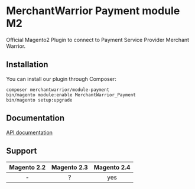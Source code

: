 # MerchantWarrior Payment module M2
Official Magento2 Plugin to connect to Payment Service Provider Merchant Warrior.

## Installation
You can install our plugin through Composer:
```
composer merchantwarrior/module-payment
bin/magento module:enable MerchantWarrior_Payment
bin/magento setup:upgrade
```

## Documentation
[API documentation](https://dox.merchantwarrior.com/)

## Support
Magento 2.2 | Magento 2.3 | Magento 2.4
:---: |:-----------:| :---:
- |      ?      | yes
